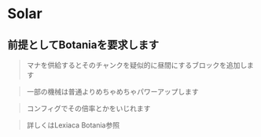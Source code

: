 # Solar
## 前提としてBotaniaを要求します

> マナを供給するとそのチャンクを疑似的に昼間にするブロックを追加します

> 一部の機械は普通よりめちゃめちゃパワーアップします

> コンフィグでその倍率とかをいじれます

> 詳しくはLexiaca Botania参照
